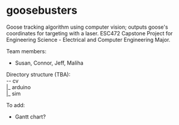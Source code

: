 # goosebusters
Goose tracking algorithm using computer vision; outputs goose's coordinates for targeting with a laser. 
ESC472 Capstone Project for Engineering Science - Electrical and Computer Engineering Major. 

Team members:
- Susan, Connor, Jeff, Maliha

Directory structure (TBA):  
-- cv  
|_ arduino  
|_ sim  


To add:
- Gantt chart?
